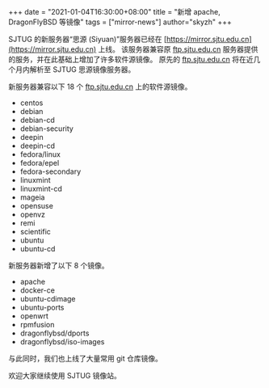 +++
date = "2021-01-04T16:30:00+08:00"
title = "新增 apache, DragonFlyBSD 等镜像"
tags = ["mirror-news"]
author="skyzh"
+++

SJTUG 的新服务器“思源 (Siyuan)”服务器已经在 [https://mirror.sjtu.edu.cn](https://mirror.sjtu.edu.cn) 上线。
该服务器兼容原 [ftp.sjtu.edu.cn](https://ftp.sjtu.edu.cn) 服务器提供的服务，并在此基础上增加了许多软件源镜像。
原先的 [ftp.sjtu.edu.cn](https://ftp.sjtu.edu.cn) 将在近几个月内解析至 SJTUG 思源镜像服务器。

新服务器兼容以下 18 个 [ftp.sjtu.edu.cn](https://ftp.sjtu.edu.cn) 上的软件源镜像。

* centos
* debian
* debian-cd
* debian-security
* deepin
* deepin-cd
* fedora/linux
* fedora/epel
* fedora-secondary
* linuxmint
* linuxmint-cd
* mageia
* opensuse
* openvz
* remi
* scientific
* ubuntu
* ubuntu-cd

新服务器新增了以下 8 个镜像。

* apache
* docker-ce
* ubuntu-cdimage
* ubuntu-ports
* openwrt
* rpmfusion
* dragonflybsd/dports
* dragonflybsd/iso-images

与此同时，我们也上线了大量常用 git 仓库镜像。

欢迎大家继续使用 SJTUG 镜像站。
